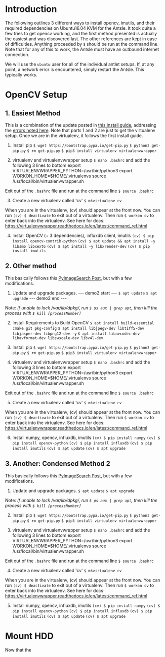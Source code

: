 # Introduction
The following outlines 3 different ways to install opencv, imutils, and their required dependencies on Ubuntu16.04 KVM for the Antsle.  It took quite a few tries to get opencv working, and the first method presented is actually the easiest and was discovered last.  The other references are kept in case of difficulties.  Anything proceeded by `$` should be run at the command line.  Note that for any of this to work, the Antsle must have an outbound internet connection.

We will use the `ubuntu` user for all of the individual antlet setups.  If, at any point, a network error is encountered, simply restart the Antsle.  This typically works.

# OpenCV Setup
## 1. Easiest Method
This is a combination of the update posted in [this install guide](https://medium.com/@debugvn/installing-opencv-3-3-0-on-ubuntu-16-04-lts-7db376f93961), addressing the [errors noted here](https://stackoverflow.com/questions/47113029/importerror-libsm-so-6-cannot-open-shared-object-file-no-such-file-or-directo).  Note that parts 1 and 2 are just to get the virtualenv setup.  Once we are in the virtualenv, it follows the first install guide.

1. Install pip
`$ wget https://bootstrap.pypa.io/get-pip.py`
`$ python3 get-pip.py`
`$ rm get-pip.py`
`$ pip3 install virtualenv virtualenvwrapper`

2. virtualenv and virtualenvwrapper setup
`$ nano .bashrc` and add the following 3 lines to bottom
export VIRTUALENVWRAPPER_PYTHON=/usr/bin/python3
export WORKON_HOME=$HOME/.virtualenvs
source /usr/local/bin/virtualenvwrapper.sh

Exit out of the `.bashrc` file and run at the command line
`$ source .bashrc`

3. Create a new virtualenv called 'cv'
`$ mkvirtualenv cv`

When you are in the virtualenv, (cv) should appear at the front now.  You can run `(cv) $ deactivate` to exit out of a virtualenv.  Then run `$ workon cv` to enter back into the virtualenv.  See here for docs: https://virtualenvwrapper.readthedocs.io/en/latest/command_ref.html

4. Install OpenCV (+ 3 dependencies), influxdb client, imutils
`(cv) $ pip install opencv-contrib-python`
`(cv) $ apt update && apt install -y libsm6 libxext6`
`(cv) $ apt install -y libxrender-dev`
`(cv) $ pip install imutils`


## 2. Other method
This basically follows this [PyImageSearch Post](https://www.pyimagesearch.com/2015/07/20/install-opencv-3-0-and-python-3-4-on-ubuntu/), but with a few modifications.
1. Update and upgrade packages.
--- demo2 start ---
`$ apt update`
`$ apt upgrade`
--- demo2 end ---

Note: *If unable to lock /var/lib/dpkg/, run `$ ps aux | grep apt`, then kill the process with `$ kill [processNumber]`*

2. Install Requirements to Build OpenCV
`$ apt install build-essential cmake git pkg-config`
`$ apt install libjpeg8-dev libtiff5-dev libjasper-dev libpng12-dev -y`
`$ apt install libavcodec-dev libavformat-dev libswscale-dev libv4l-dev`

3. Install pip
`$ wget https://bootstrap.pypa.io/get-pip.py`
`$ python3 get-pip.py`
`$ rm get-pip.py`
`$ pip3 install virtualenv virtualenvwrapper`

4. virtualenv and virtualenvwrapper setup
`$ nano .bashrc` and add the following 3 lines to bottom
export VIRTUALENVWRAPPER_PYTHON=/usr/bin/python3
export WORKON_HOME=$HOME/.virtualenvs
source /usr/local/bin/virtualenvwrapper.sh

Exit out of the `.bashrc` file and run at the command line
`$ source .bashrc`

5. Create a new virtualenv called 'cv'
`$ mkvirtualenv cv`

When you are in the virtualenv, (cv) should appear at the front now.  You can run `(cv) $ deactivate` to exit out of a virtualenv.  Then run `$ workon cv` to enter back into the virtualenv.  See here for docs: https://virtualenvwrapper.readthedocs.io/en/latest/command_ref.html

6. Install numpy, opencv, influxdb, imutils
`(cv) $ pip install numpy`
`(cv) $ pip install opencv-python`
`(cv) $ pip install influxdb`
`(cv) $ pip install imutils`
`(cv) $ apt update`
`(cv) $ apt upgrade`

## 3. Another: Condensed Method 2
This basically follows this [PyImageSearch Post](https://www.pyimagesearch.com/2015/07/20/install-opencv-3-0-and-python-3-4-on-ubuntu/), but with a few modifications.
1. Update and upgrade packages.
`$ apt update`
`$ apt upgrade`

Note: *If unable to lock /var/lib/dpkg/, run `$ ps aux | grep apt`, then kill the process with `$ kill [processNumber]`*

2. Install pip
`$ wget https://bootstrap.pypa.io/get-pip.py`
`$ python3 get-pip.py`
`$ rm get-pip.py`
`$ pip3 install virtualenv virtualenvwrapper`

3. virtualenv and virtualenvwrapper setup
`$ nano .bashrc` and add the following 3 lines to bottom
export VIRTUALENVWRAPPER_PYTHON=/usr/bin/python3
export WORKON_HOME=$HOME/.virtualenvs
source /usr/local/bin/virtualenvwrapper.sh

Exit out of the `.bashrc` file and run at the command line
`$ source .bashrc`

4. Create a new virtualenv called 'cv'
`$ mkvirtualenv cv`

When you are in the virtualenv, (cv) should appear at the front now.  You can run `(cv) $ deactivate` to exit out of a virtualenv.  Then run `$ workon cv` to enter back into the virtualenv.  See here for docs: https://virtualenvwrapper.readthedocs.io/en/latest/command_ref.html

5. Install numpy, opencv, influxdb, imutils
`(cv) $ pip install numpy`
`(cv) $ pip install opencv-python`
`(cv) $ pip install influxdb`
`(cv) $ pip install imutils`
`(cv) $ apt update`
`(cv) $ apt upgrade`

# Mount HDD
Now that the 